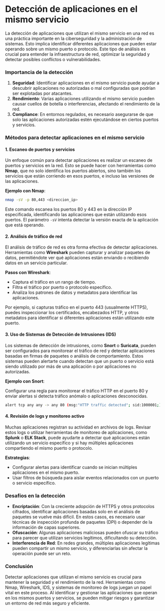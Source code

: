 # **Detección de aplicaciones en el mismo servicio**

La detección de aplicaciones que utilizan el mismo servicio en una red es una práctica importante en la ciberseguridad y la administración de sistemas. Esto implica identificar diferentes aplicaciones que pueden estar operando sobre un mismo puerto o protocolo. Este tipo de análisis es crucial para entender la infraestructura de red, optimizar la seguridad y detectar posibles conflictos o vulnerabilidades.

### **Importancia de la detección**

1. **Seguridad**: Identificar aplicaciones en el mismo servicio puede ayudar a descubrir aplicaciones no autorizadas o mal configuradas que podrían ser explotadas por atacantes.
2. **Rendimiento**: Varias aplicaciones utilizando el mismo servicio pueden causar cuellos de botella o interferencias, afectando el rendimiento de la red.
3. **Compliance**: En entornos regulados, es necesario asegurarse de que solo las aplicaciones autorizadas estén ejecutándose en ciertos puertos y servicios.

### **Métodos para detectar aplicaciones en el mismo servicio**

#### **1. Escaneo de puertos y servicios**

Un enfoque común para detectar aplicaciones es realizar un escaneo de puertos y servicios en la red. Esto se puede hacer con herramientas como **Nmap**, que no solo identifica los puertos abiertos, sino también los servicios que están corriendo en esos puertos, e incluso las versiones de las aplicaciones.

**Ejemplo con Nmap**:

```bash
nmap -sV -p 80,443 <direccion_ip>
```

Este comando escanea los puertos 80 y 443 en la dirección IP especificada, identificando las aplicaciones que están utilizando esos puertos. El parámetro `-sV` intenta detectar la versión exacta de la aplicación que está operando.

#### **2. Análisis de tráfico de red**

El análisis de tráfico de red es otra forma efectiva de detectar aplicaciones. Herramientas como **Wireshark** pueden capturar y analizar paquetes de datos, permitiéndote ver qué aplicaciones están enviando o recibiendo datos en un servicio particular.

**Pasos con Wireshark**:
- Captura el tráfico en un rango de tiempo.
- Filtra el tráfico por puerto o protocolo específico.
- Analiza los patrones de datos y metadatos para identificar las aplicaciones.

Por ejemplo, si capturas tráfico en el puerto 443 (usualmente HTTPS), puedes inspeccionar los certificados, encabezados HTTP, y otros metadatos para identificar si diferentes aplicaciones están utilizando este puerto.

#### **3. Uso de Sistemas de Detección de Intrusiones (IDS)**

Los sistemas de detección de intrusiones, como **Snort** o **Suricata**, pueden ser configurados para monitorear el tráfico de red y detectar aplicaciones basadas en firmas de paquetes o análisis de comportamiento. Estos sistemas pueden alertarte cuando detectan que un puerto o servicio está siendo utilizado por más de una aplicación o por aplicaciones no autorizadas.

**Ejemplo con Snort**:

Configurar una regla para monitorear el tráfico HTTP en el puerto 80 y enviar alertas si detecta tráfico anómalo o aplicaciones desconocidas.

```bash
alert tcp any any -> any 80 (msg:"HTTP traffic detected"; sid:1000001;)
```

#### **4. Revisión de logs y monitoreo activo**

Muchas aplicaciones registran su actividad en archivos de logs. Revisar estos logs o utilizar herramientas de monitoreo de aplicaciones, como **Splunk** o **ELK Stack**, puede ayudarte a detectar qué aplicaciones están utilizando un servicio específico y si hay múltiples aplicaciones compartiendo el mismo puerto o protocolo.

**Estrategias**:
- Configurar alertas para identificar cuando se inician múltiples aplicaciones en el mismo puerto.
- Usar filtros de búsqueda para aislar eventos relacionados con un puerto o servicio específico.

### **Desafíos en la detección**

- **Encriptación**: Con la creciente adopción de HTTPS y otros protocolos cifrados, identificar aplicaciones basadas solo en el análisis de paquetes se vuelve más difícil. En estos casos, es necesario usar técnicas de inspección profunda de paquetes (DPI) o depender de la información de capas superiores.
- **Ofuscación**: Algunas aplicaciones maliciosas pueden ofuscar su tráfico para parecer que utilizan servicios legítimos, dificultando su detección.
- **Interferencia de Red**: En redes grandes, múltiples aplicaciones legítimas pueden compartir un mismo servicio, y diferenciarlas sin afectar la operación puede ser un reto.

### **Conclusión**

Detectar aplicaciones que utilizan el mismo servicio es crucial para mantener la seguridad y el rendimiento de la red. Herramientas como Nmap, Wireshark, IDS, y sistemas de monitoreo de logs juegan un papel vital en este proceso. Al identificar y gestionar las aplicaciones que operan en los mismos puertos y servicios, se pueden mitigar riesgos y garantizar un entorno de red más seguro y eficiente.
